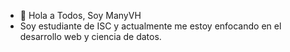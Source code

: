 - 👋 Hola a Todos, Soy ManyVH
- Soy estudiante de ISC y actualmente me estoy enfocando en el desarrollo web y ciencia de datos.

